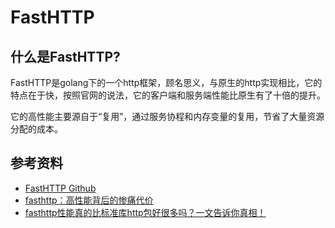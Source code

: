 # FastHTTP

## 什么是FastHTTP?

FastHTTP是golang下的一个http框架，顾名思义，与原生的http实现相比，它的特点在于快，按照官网的说法，它的客户端和服务端性能比原生有了十倍的提升。

它的高性能主要源自于“复用”，通过服务协程和内存变量的复用，节省了大量资源分配的成本。

## 参考资料

- [FastHTTP Github](https://github.com/valyala/fasthttp)
- [fasthttp：高性能背后的惨痛代价](https://cloud.tencent.com/developer/news/462918)
- [fasthttp性能真的比标准库http包好很多吗？一文告诉你真相！](https://zhuanlan.zhihu.com/p/367927669)
